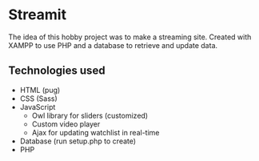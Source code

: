 # Streamit
The idea of this hobby project was to make a streaming site. Created with XAMPP to use PHP and a database to retrieve and update data. 


## Technologies used
- HTML (pug) 
- CSS (Sass) 
- JavaScript 
  - Owl library for sliders (customized) 
  - Custom video player
  - Ajax for updating watchlist in real-time
- Database (run setup.php to create) 
- PHP 
